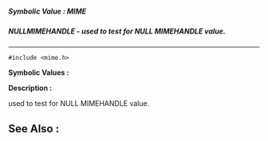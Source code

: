 ##### Symbolic Value : MIME
##### NULLMIMEHANDLE - used to test for NULL MIMEHANDLE value.
---
```
#include <mime.h>
```

**Symbolic Values :**



**Description :**

used to test for NULL MIMEHANDLE value.


**See Also :**
---
